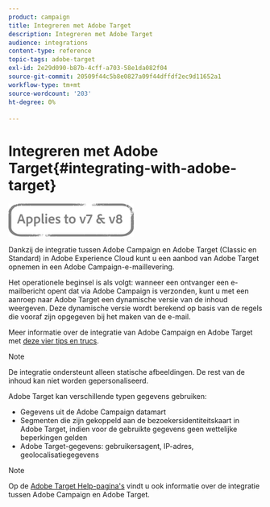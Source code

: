 ```yaml
---
product: campaign
title: Integreren met Adobe Target
description: Integreren met Adobe Target
audience: integrations
content-type: reference
topic-tags: adobe-target
exl-id: 2e29d090-b87b-4cff-a703-58e1da082f04
source-git-commit: 20509f44c5b8e0827a09f44dffdf2ec9d11652a1
workflow-type: tm+mt
source-wordcount: '203'
ht-degree: 0%

---
```


# Integreren met Adobe Target{#integrating-with-adobe-target}

![](../../assets/common.svg)

Dankzij de integratie tussen Adobe Campaign en Adobe Target (Classic en Standard) in Adobe Experience Cloud kunt u een aanbod van Adobe Target opnemen in een Adobe Campaign-e-maillevering.

Het operationele beginsel is als volgt: wanneer een ontvanger een e-mailbericht opent dat via Adobe Campaign is verzonden, kunt u met een aanroep naar Adobe Target een dynamische versie van de inhoud weergeven. Deze dynamische versie wordt berekend op basis van de regels die vooraf zijn opgegeven bij het maken van de e-mail.

Meer informatie over de integratie van Adobe Campaign en Adobe Target met [deze vier tips en trucs](https://www.adobe.com/content/dam/www/us/en/marketing/campaign/pdfs/Adobe_Campaign_for_Target_Tips_and_Tricks.pdf).
>[!NOTE]
>
>De integratie ondersteunt alleen statische afbeeldingen. De rest van de inhoud kan niet worden gepersonaliseerd.

Adobe Target kan verschillende typen gegevens gebruiken:

* Gegevens uit de Adobe Campaign datamart
* Segmenten die zijn gekoppeld aan de bezoekersidentiteitskaart in Adobe Target, indien voor de gebruikte gegevens geen wettelijke beperkingen gelden
* Adobe Target-gegevens: gebruikersagent, IP-adres, geolocalisatiegegevens

>[!NOTE]
>
>Op de [Adobe Target Help-pagina&#39;s](https://experienceleague.adobe.com/docs/target/using/integrate/campaign-and-target.html) vindt u ook informatie over de integratie tussen Adobe Campaign en Adobe Target.
